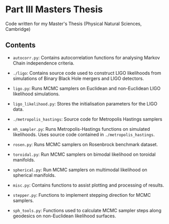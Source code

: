 # Part III Masters Thesis
Code written for my Master's Thesis (Physical Natural Sciences, Cambridge)

## Contents
* `autocorr.py`: Contains autocorrelation functions for analysing Markov Chain independence criteria.

* `./ligo`: Contains source code used to construct LIGO likelihoods from simulations of Binary Black Hole mergers and LIGO detectors.
* `ligo.py`: Runs MCMC samplers on Euclidean and non-Euclidean LIGO likelihood simulations.
* `ligo_likelihood.py`: Stores the initialisation parameters for the LIGO data.

* `./metropolis_hastings`: Source code for Metropolis Hastings samplers
* `mh_sampler.py`: Runs Metropolis-Hastings functions on simulated likelihoods. Uses source code contained in `./metropolis_hastings`.

* `rosen.py`: Runs MCMC samplers on Rosenbrock benchmark dataset.

* `toroidal.py`: Run MCMC samplers on bimodal likelihood on toroidal manifolds.
* `spherical.py`: Run MCMC samplers on multimodal likelihood on spherical manifolds.

* `misc.py`: Contains functions to assist plotting and processing of results.
* `stepper.py`: Functions to implement stepping direction for MCMC samplers.
* `sph_tools.py`: Functions used to calculate MCMC sampler steps along geodesics on non-Euclidean likelihood surfaces.
